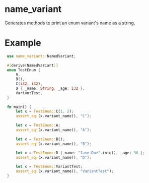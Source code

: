 # name_variant

Generates methods to print an enum variant's  name as a string.

# Example

```rust
 use name_variant::NamedVariant;
 
 #[derive(NamedVariant)]
 enum TestEnum {
     A,
     B(),
     C(i32, i32),
     D { _name: String, _age: i32 },
     VariantTest,
 }
 
 fn main() {
     let x = TestEnum::C(1, 2);
     assert_eq!(x.variant_name(), "C");
 
     let x = TestEnum::A;
     assert_eq!(x.variant_name(), "A");
 
     let x = TestEnum::B();
     assert_eq!(x.variant_name(), "B");
 
     let x = TestEnum::D {_name: "Jane Doe".into(), _age: 30 };
     assert_eq!(x.variant_name(), "D");

     let x = TestEnum::VariantTest;
     assert_eq!(x.variant_name(), "VariantTest");
 }
 ```
